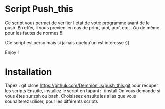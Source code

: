 # Script Push_this

Ce script vous permet de verifier l'etat de votre programme avant de le push. En effet, il vous previent en cas de printf, atoi, atof, etc... Ou de même pour les fautes de normes !!!

(Ce script est perso mais si jamais quelqu'un est interesse :))

Enjoy !

# Installation
Tapez : git clone https://github.com/Demmonius/push_this.git pour récuper les scripts
Ensuite, installez le script en tapant : ./install
On vous demande si vous êtes sur zsh ou bash.
Choisissez ensuite les alias que vous souhaiterez utiliser, pour les différents scripts